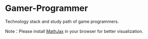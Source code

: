 # Gamer-Programmer
Technology stack and study path of game programmers.

Note：Please install [MathJax](https://www.mathjax.org/) in your browser for better visualization.